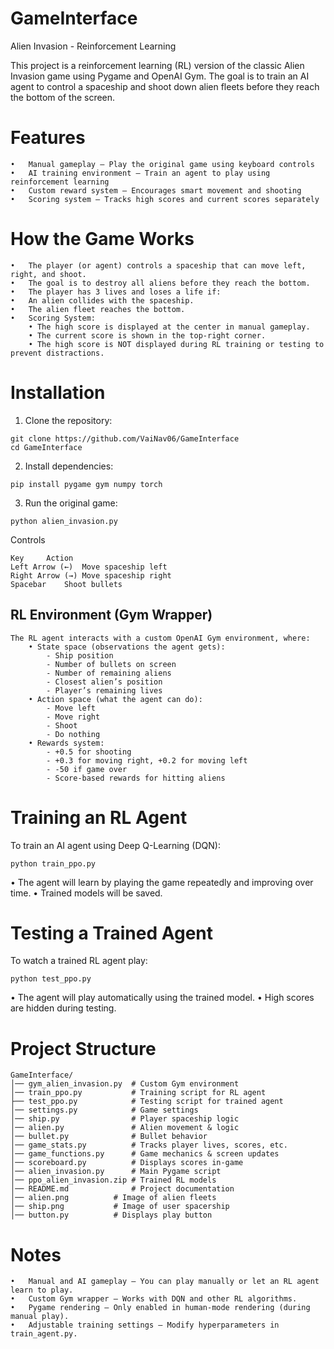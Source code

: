 # GameInterface

Alien Invasion - Reinforcement Learning

This project is a reinforcement learning (RL) version of the classic Alien Invasion game using Pygame and OpenAI Gym. The goal is to train an AI agent to control a spaceship and shoot down alien fleets before they reach the bottom of the screen.

# Features
	•	Manual gameplay – Play the original game using keyboard controls
	•	AI training environment – Train an agent to play using reinforcement learning
	•	Custom reward system – Encourages smart movement and shooting
	•	Scoring system – Tracks high scores and current scores separately

# How the Game Works
	•	The player (or agent) controls a spaceship that can move left, right, and shoot.
	•	The goal is to destroy all aliens before they reach the bottom.
	•	The player has 3 lives and loses a life if:
	•	An alien collides with the spaceship.
	•	The alien fleet reaches the bottom.
 	•	Scoring System:
		• The high score is displayed at the center in manual gameplay.
		• The current score is shown in the top-right corner.
		• The high score is NOT displayed during RL training or testing to prevent distractions.

# Installation
  1.	Clone the repository:

    git clone https://github.com/VaiNav06/GameInterface
    cd GameInterface


  2.	Install dependencies:

    pip install pygame gym numpy torch


  3.	Run the original game:

    python alien_invasion.py



Controls

	Key		Action
	Left Arrow (←)	Move spaceship left
	Right Arrow (→)	Move spaceship right
	Spacebar	Shoot bullets

## RL Environment (Gym Wrapper)

    The RL agent interacts with a custom OpenAI Gym environment, where:
    	• State space (observations the agent gets):
	    	- Ship position
	    	- Number of bullets on screen
	    	- Number of remaining aliens
	    	- Closest alien’s position
	    	- Player’s remaining lives
    	• Action space (what the agent can do):
	    	- Move left
	    	- Move right
	    	- Shoot
	    	- Do nothing
    	• Rewards system:
	    	- +0.5 for shooting
	    	- +0.3 for moving right, +0.2 for moving left
	    	- -50 if game over
	    	- Score-based rewards for hitting aliens

# Training an RL Agent

To train an AI agent using Deep Q-Learning (DQN):

	python train_ppo.py

•	The agent will learn by playing the game repeatedly and improving over time.
•	Trained models will be saved.

# Testing a Trained Agent

To watch a trained RL agent play:

	python test_ppo.py

•	The agent will play automatically using the trained model.
•	High scores are hidden during testing.

# Project Structure

	GameInterface/            
	│── gym_alien_invasion.py  # Custom Gym environment                
	│── train_ppo.py           # Training script for RL agent  
	├── test_ppo.py            # Testing script for trained agent                
	│── settings.py            # Game settings  
	│── ship.py                # Player spaceship logic  
	│── alien.py               # Alien movement & logic  
	│── bullet.py              # Bullet behavior  
	│── game_stats.py          # Tracks player lives, scores, etc.  
	│── game_functions.py      # Game mechanics & screen updates  
	│── scoreboard.py          # Displays scores in-game  
	│── alien_invasion.py      # Main Pygame script  
	│── ppo_alien_invasion.zip # Trained RL models  
	│── README.md              # Project documentation  
 	│── alien.png		   # Image of alien fleets
  	│── ship.png		   # Image of user spacership
   	│── button.py		   # Displays play button 
   

# Notes
	•	Manual and AI gameplay – You can play manually or let an RL agent learn to play.
	•	Custom Gym wrapper – Works with DQN and other RL algorithms.
	•	Pygame rendering – Only enabled in human-mode rendering (during manual play).
	•	Adjustable training settings – Modify hyperparameters in train_agent.py.
